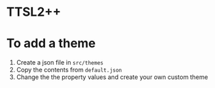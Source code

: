 # TTSL2++

# To add a theme
1. Create a json file in `src/themes`
2. Copy the contents from `default.json`
3. Change the the property values and create your own custom theme


